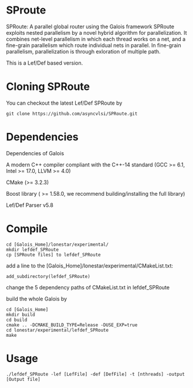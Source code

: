 # SProute

SPRoute: A parallel global router using the Galois framework
SPRoute exploits nested parallelism by a novel hybrid algorithm for parallelization. It combines net-level parallelism in which each thread works on a net, and a fine-grain parallelism which route individual nets in parallel. In fine-grain parallelism, parallelization is through exloration of multiple path. 

This is a Lef/Def based version.

Cloning SPRoute
====================
You can checkout the latest Lef/Def SPRoute by

```Shell
git clone https://github.com/asyncvlsi/SPRoute.git
```

Dependencies
====================

Dependencies of Galois

A modern C++ compiler compliant with the C++-14 standard (GCC >= 6.1, Intel >= 17.0, LLVM >= 4.0)

CMake (>= 3.2.3)

Boost library ( >= 1.58.0, we recommend building/installing the full library) 

Lef/Def Parser v5.8

Compile
====================

```Shell
cd [Galois_Home]/lonestar/experimental/
mkdir lefdef_SPRoute
cp [SPRoute files] to lefdef_SPRoute
```
add a line to the [Galois_Home]/lonestar/experimental/CMakeList.txt: 
```Shell
add_subdirectory(lefdef_SPRoute)
```
change the 5 dependency paths of CMakeList.txt in lefdef_SPRoute

build the whole Galois by
```Shell
cd [Galois_Home]
mkdir build
cd build
cmake .. -DCMAKE_BUILD_TYPE=Release -DUSE_EXP=true
cd lonestar/experimental/lefdef_SPRoute
make
```

Usage
===================

```Shell
./lefdef_SPRoute -lef [LefFile] -def [DefFile] -t [nthreads] -output [Output file]
```



